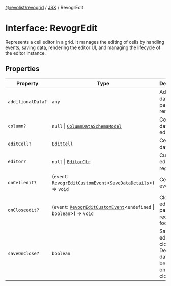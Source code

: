 [@revolist/revogrid](README.md) / [JSX](Namespace.JSX.md) / RevogrEdit

# Interface: RevogrEdit

Represents a cell editor in a grid.
It manages the editing of cells by handling events, saving data, rendering the editor UI,
and managing the lifecycle of the editor instance.

## Properties

| Property | Type | Description | Defined in |
| ------ | ------ | ------ | ------ |
| `additionalData?` | `any` | Additional data to pass to renderer | [src/components.d.ts:1683](https://github.com/revolist/revogrid/blob/1d7f63e049242097564b7da6ec33fe3875543951/src/components.d.ts#L1683) |
| `column?` | `null` \| [`ColumnDataSchemaModel`](TypeAlias.ColumnDataSchemaModel.md) | Column data for editor. | [src/components.d.ts:1687](https://github.com/revolist/revogrid/blob/1d7f63e049242097564b7da6ec33fe3875543951/src/components.d.ts#L1687) |
| `editCell?` | [`EditCell`](TypeAlias.EditCell.md) | Cell to edit data. | [src/components.d.ts:1691](https://github.com/revolist/revogrid/blob/1d7f63e049242097564b7da6ec33fe3875543951/src/components.d.ts#L1691) |
| `editor?` | `null` \| [`EditorCtr`](TypeAlias.EditorCtr.md) | Custom editors register | [src/components.d.ts:1695](https://github.com/revolist/revogrid/blob/1d7f63e049242097564b7da6ec33fe3875543951/src/components.d.ts#L1695) |
| `onCelledit?` | (`event`: [`RevogrEditCustomEvent`](Interface.RevogrEditCustomEvent.md)\<[`SaveDataDetails`](TypeAlias.SaveDataDetails.md)\>) => `void` | Cell edit event | [src/components.d.ts:1699](https://github.com/revolist/revogrid/blob/1d7f63e049242097564b7da6ec33fe3875543951/src/components.d.ts#L1699) |
| `onCloseedit?` | (`event`: [`RevogrEditCustomEvent`](Interface.RevogrEditCustomEvent.md)\<`undefined` \| `boolean`\>) => `void` | Close editor event pass true if requires focus next | [src/components.d.ts:1703](https://github.com/revolist/revogrid/blob/1d7f63e049242097564b7da6ec33fe3875543951/src/components.d.ts#L1703) |
| `saveOnClose?` | `boolean` | Save on editor close. Defines if data should be saved on editor close. | [src/components.d.ts:1707](https://github.com/revolist/revogrid/blob/1d7f63e049242097564b7da6ec33fe3875543951/src/components.d.ts#L1707) |
